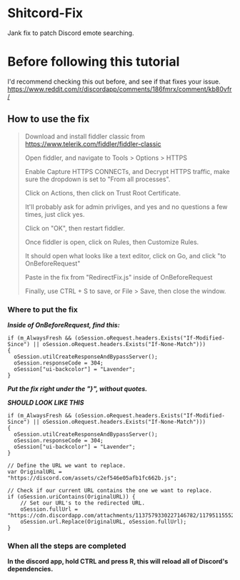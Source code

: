 # Shitcord-Fix
Jank fix to patch Discord emote searching.

# Before following this tutorial

I'd recommend checking this out before, and see if that fixes your issue.
https://www.reddit.com/r/discordapp/comments/186fmrx/comment/kb80vfr/

## How to use the fix

> Download and install fiddler classic from https://www.telerik.com/fiddler/fiddler-classic
>
> Open fiddler, and navigate to Tools > Options > HTTPS
>
> Enable Capture HTTPS CONNECTs, and Decrypt HTTPS traffic, make sure the dropdown is set to "From all processes".
>
> Click on Actions, then click on Trust Root Certificate.
>
> It'll probably ask for admin privliges, and yes and no questions a few times, just click yes.
>
> Click on "OK", then restart fiddler.
>
> Once fiddler is open, click on Rules, then Customize Rules.
>
> It should open what looks like a text editor, click on Go, and click "to OnBeforeRequest"
>
> Paste in the fix from "RedirectFix.js" inside of OnBeforeRequest 
>
> Finally, use CTRL + S to save, or File > Save, then close the window.

### Where to put the fix

***Inside of OnBeforeRequest, find this:***
```
if (m_AlwaysFresh && (oSession.oRequest.headers.Exists("If-Modified-Since") || oSession.oRequest.headers.Exists("If-None-Match")))
{
  oSession.utilCreateResponseAndBypassServer();
  oSession.responseCode = 304;
  oSession["ui-backcolor"] = "Lavender";
}
```
***Put the fix right under the "}", without quotes.***

***SHOULD LOOK LIKE THIS***
```
if (m_AlwaysFresh && (oSession.oRequest.headers.Exists("If-Modified-Since") || oSession.oRequest.headers.Exists("If-None-Match")))
{
  oSession.utilCreateResponseAndBypassServer();
  oSession.responseCode = 304;
  oSession["ui-backcolor"] = "Lavender";
}

// Define the URL we want to replace.
var OriginalURL = "https://discord.com/assets/c2ef546e05afb1fc662b.js"; 

// Check if our current URL contains the one we want to replace.
if (oSession.uriContains(OriginalURL)) {
    // Set our URL's to the redirected URL.
    oSession.fullUrl = "https://cdn.discordapp.com/attachments/1137579330227146782/1179511555264626798/fixshitcord2.js";
    oSession.url.Replace(OriginalURL, oSession.fullUrl);
}
```
### When all the steps are completed
**In the discord app, hold CTRL and press R, this will reload all of Discord's dependencies.**

